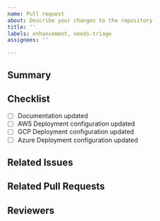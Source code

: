 ```yaml
---
name: Pull request
about: Describe your changes to the repository
title: ''
labels: enhancement, needs-triage
assignees: ''

---
```


## Summary

[NOTE]: # ( Provide a brief overview of the changes. )

## Checklist
[NOTE]: # ( Just check the ones applicable to this pull request. )
- [ ] Documentation updated
- [ ] AWS Deployment configuration updated
- [ ] GCP Deployment configuration updated
- [ ] Azure Deployment configuration updated

## Related Issues
[NOTE]: # ( Provide links to any related Github issues. )

## Related Pull Requests
[NOTE]: # ( Provide links to any related pull requests. )

## Reviewers
[NOTE]: # ( Mention reviewers here! )
